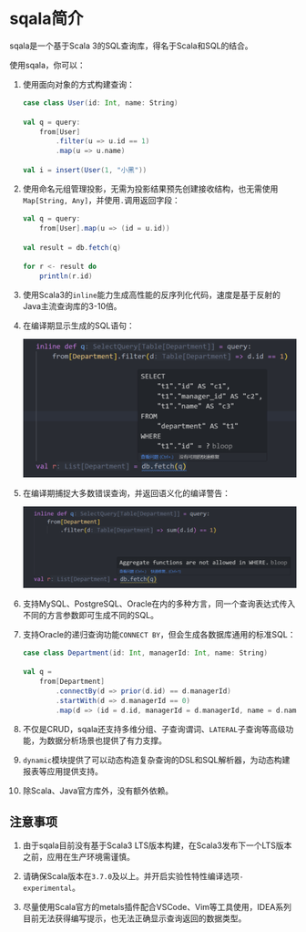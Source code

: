 # sqala简介

sqala是一个基于Scala 3的SQL查询库，得名于Scala和SQL的结合。

使用sqala，你可以：

1. 使用面向对象的方式构建查询：

    ```scala
    case class User(id: Int, name: String)

    val q = query:
        from[User]
            .filter(u => u.id == 1)
            .map(u => u.name)

    val i = insert(User(1, "小黑"))
    ```

2. 使用命名元组管理投影，无需为投影结果预先创建接收结构，也无需使用`Map[String, Any]`，并使用`.`调用返回字段：

    ```scala
    val q = query:
        from[User].map(u => (id = u.id))

    val result = db.fetch(q)

    for r <- result do
        println(r.id)
    ```

3. 使用Scala3的`inline`能力生成高性能的反序列化代码，速度是基于反射的Java主流查询库的3-10倍。

4. 在编译期显示生成的SQL语句：

    ![show](../../images/index-show.png)

5. 在编译期捕捉大多数错误查询，并返回语义化的编译警告：

    ![error](../../images/index-error.png)

6. 支持MySQL、PostgreSQL、Oracle在内的多种方言，同一个查询表达式传入不同的方言参数即可生成不同的SQL。

7. 支持Oracle的递归查询功能`CONNECT BY`，但会生成各数据库通用的标准SQL：

    ```scala
    case class Department(id: Int, managerId: Int, name: String)

    val q =
        from[Department]
            .connectBy(d => prior(d.id) == d.managerId)
            .startWith(d => d.managerId == 0)
            .map(d => (id = d.id, managerId = d.managerId, name = d.name))
    ```

8. 不仅是CRUD，sqala还支持多维分组、子查询谓词、`LATERAL`子查询等高级功能，为数据分析场景也提供了有力支撑。

9. `dynamic`模块提供了可以动态构造复杂查询的DSL和SQL解析器，为动态构建报表等应用提供支持。

10. 除Scala、Java官方库外，没有额外依赖。

## 注意事项

1. 由于sqala目前没有基于Scala3 LTS版本构建，在Scala3发布下一个LTS版本之前，应用在生产环境需谨慎。

2. 请确保Scala版本在`3.7.0`及以上。并开启实验性特性编译选项`-experimental`。

3. 尽量使用Scala官方的metals插件配合VSCode、Vim等工具使用，IDEA系列目前无法获得编写提示，也无法正确显示查询返回的数据类型。
